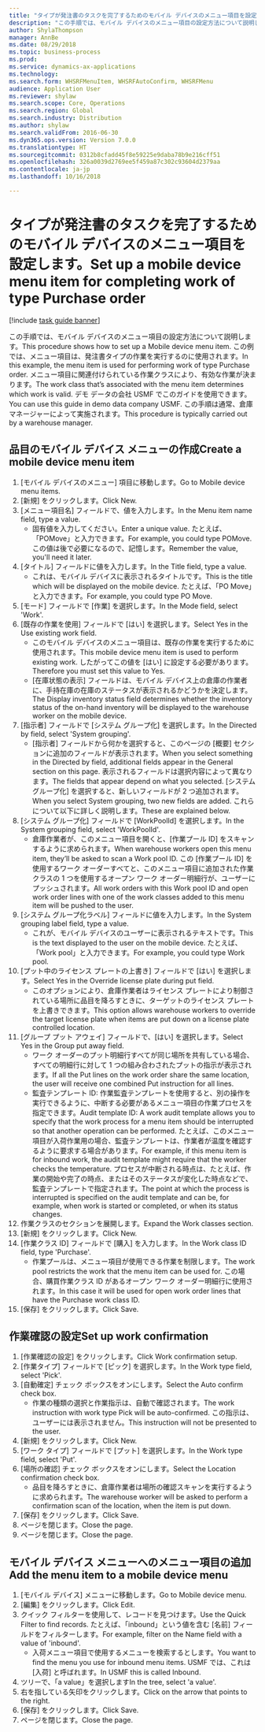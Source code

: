 ```yaml
--- 
title: "タイプが発注書のタスクを完了するためのモバイル デバイスのメニュー項目を設定します。"
description: "この手順では、モバイル デバイスのメニュー項目の設定方法について説明します。"
author: ShylaThompson
manager: AnnBe
ms.date: 08/29/2018
ms.topic: business-process
ms.prod: 
ms.service: dynamics-ax-applications
ms.technology: 
ms.search.form: WHSRFMenuItem, WHSRFAutoConfirm, WHSRFMenu
audience: Application User
ms.reviewer: shylaw
ms.search.scope: Core, Operations
ms.search.region: Global
ms.search.industry: Distribution
ms.author: shylaw
ms.search.validFrom: 2016-06-30
ms.dyn365.ops.version: Version 7.0.0
ms.translationtype: HT
ms.sourcegitcommit: 0312b8cfadd45f8e59225e9daba78b9e216cff51
ms.openlocfilehash: 326a0039d2769ee5f459a87c302c93604d2379aa
ms.contentlocale: ja-jp
ms.lasthandoff: 10/16/2018

---
```

# <a name="set-up-a-mobile-device-menu-item-for-completing-work-of-type-purchase-order"></a><span data-ttu-id="6f06a-103">タイプが発注書のタスクを完了するためのモバイル デバイスのメニュー項目を設定します。</span><span class="sxs-lookup"><span data-stu-id="6f06a-103">Set up a mobile device menu item for completing work of type Purchase order</span></span>

[!include [task guide banner](../../includes/task-guide-banner.md)]

<span data-ttu-id="6f06a-104">この手順では、モバイル デバイスのメニュー項目の設定方法について説明します。</span><span class="sxs-lookup"><span data-stu-id="6f06a-104">This procedure shows how to set up a Mobile device menu item.</span></span> <span data-ttu-id="6f06a-105">この例では、メニュー項目は、発注書タイプの作業を実行するのに使用されます。</span><span class="sxs-lookup"><span data-stu-id="6f06a-105">In this example, the menu item is used for performing work of type Purchase order.</span></span> <span data-ttu-id="6f06a-106">メニュー項目に関連付けられている作業クラスにより、有効な作業が決まります。</span><span class="sxs-lookup"><span data-stu-id="6f06a-106">The work class that’s associated with the menu item determines which work is valid.</span></span> <span data-ttu-id="6f06a-107">デモ データの会社 USMF でこのガイドを使用できます。</span><span class="sxs-lookup"><span data-stu-id="6f06a-107">You can use this guide in demo data company USMF.</span></span> <span data-ttu-id="6f06a-108">この手順は通常、倉庫マネージャーによって実施されます。</span><span class="sxs-lookup"><span data-stu-id="6f06a-108">This procedure is typically carried out by a warehouse manager.</span></span>


## <a name="create-a-mobile-device-menu-item"></a><span data-ttu-id="6f06a-109">品目のモバイル デバイス メニューの作成</span><span class="sxs-lookup"><span data-stu-id="6f06a-109">Create a mobile device menu item</span></span>
1. <span data-ttu-id="6f06a-110">[モバイル デバイスのメニュー] 項目に移動します。</span><span class="sxs-lookup"><span data-stu-id="6f06a-110">Go to Mobile device menu items.</span></span>
2. <span data-ttu-id="6f06a-111">[新規] をクリックします。</span><span class="sxs-lookup"><span data-stu-id="6f06a-111">Click New.</span></span>
3. <span data-ttu-id="6f06a-112">[メニュー項目名] フィールドで、値を入力します。</span><span class="sxs-lookup"><span data-stu-id="6f06a-112">In the Menu item name field, type a value.</span></span>
    * <span data-ttu-id="6f06a-113">固有値を入力してください。</span><span class="sxs-lookup"><span data-stu-id="6f06a-113">Enter a unique value.</span></span> <span data-ttu-id="6f06a-114">たとえば、「POMove」と入力できます。</span><span class="sxs-lookup"><span data-stu-id="6f06a-114">For example, you could type POMove.</span></span> <span data-ttu-id="6f06a-115">この値は後で必要になるので、記憶します。</span><span class="sxs-lookup"><span data-stu-id="6f06a-115">Remember the value, you'll need it later.</span></span>  
4. <span data-ttu-id="6f06a-116">[タイトル] フィールドに値を入力します。</span><span class="sxs-lookup"><span data-stu-id="6f06a-116">In the Title field, type a value.</span></span>
    * <span data-ttu-id="6f06a-117">これは、モバイル デバイスに表示されるタイトルです。</span><span class="sxs-lookup"><span data-stu-id="6f06a-117">This is the title which will be displayed on the mobile device.</span></span> <span data-ttu-id="6f06a-118">たとえば、「PO Move」と入力できます。</span><span class="sxs-lookup"><span data-stu-id="6f06a-118">For example, you could type PO Move.</span></span>  
5. <span data-ttu-id="6f06a-119">[モード] フィールドで [作業] を選択します。</span><span class="sxs-lookup"><span data-stu-id="6f06a-119">In the Mode field, select 'Work'.</span></span>
6. <span data-ttu-id="6f06a-120">[既存の作業を使用] フィールドで [はい] を選択します。</span><span class="sxs-lookup"><span data-stu-id="6f06a-120">Select Yes in the Use existing work field.</span></span>
    * <span data-ttu-id="6f06a-121">このモバイル デバイスのメニュー項目は、既存の作業を実行するために使用されます。</span><span class="sxs-lookup"><span data-stu-id="6f06a-121">This mobile device menu item is used to perform existing work.</span></span> <span data-ttu-id="6f06a-122">したがってこの値を [はい] に設定する必要があります。</span><span class="sxs-lookup"><span data-stu-id="6f06a-122">Therefore you must set this value to Yes.</span></span>  
    * <span data-ttu-id="6f06a-123">[在庫状態の表示] フィールドは、モバイル デバイス上の倉庫の作業者に、手持在庫の在庫のステータスが表示されるかどうかを決定します。</span><span class="sxs-lookup"><span data-stu-id="6f06a-123">The Display inventory status field determines whether the inventory status of the on-hand inventory will be displayed to the warehouse worker on the mobile device.</span></span>  
7. <span data-ttu-id="6f06a-124">[指示者] フィールドで [システム グループ化] を選択します。</span><span class="sxs-lookup"><span data-stu-id="6f06a-124">In the Directed by field, select 'System grouping'.</span></span>
    * <span data-ttu-id="6f06a-125">[指示者] フィールドから何かを選択すると、このページの [概要] セクションに追加のフィールドが表示されます。</span><span class="sxs-lookup"><span data-stu-id="6f06a-125">When you select something in the Directed by field, additional fields appear in the General section on this page.</span></span> <span data-ttu-id="6f06a-126">表示されるフィールドは選択内容によって異なります。</span><span class="sxs-lookup"><span data-stu-id="6f06a-126">The fields that appear depend on what you selected.</span></span> <span data-ttu-id="6f06a-127">[システム グループ化] を選択すると、新しいフィールドが 2 つ追加されます。</span><span class="sxs-lookup"><span data-stu-id="6f06a-127">When you select System grouping, two new fields are added.</span></span> <span data-ttu-id="6f06a-128">これらについて以下に詳しく説明します。</span><span class="sxs-lookup"><span data-stu-id="6f06a-128">These are explained below.</span></span>  
8. <span data-ttu-id="6f06a-129">[システム グループ化] フィールドで [WorkPoolId] を選択します。</span><span class="sxs-lookup"><span data-stu-id="6f06a-129">In the System grouping field, select 'WorkPoolId'.</span></span>
    * <span data-ttu-id="6f06a-130">倉庫作業者が、このメニュー項目を開くと、[作業プール ID] をスキャンするように求められます。</span><span class="sxs-lookup"><span data-stu-id="6f06a-130">When warehouse workers open this menu item, they’ll be asked to scan a Work pool ID.</span></span> <span data-ttu-id="6f06a-131">この [作業プール ID] を使用するワーク オーダーすべてと、このメニュー項目に追加された作業クラスの 1 つを使用するオープン ワーク オーダー明細行が、ユーザーにプッシュされます。</span><span class="sxs-lookup"><span data-stu-id="6f06a-131">All work orders with this Work pool ID and open work order lines with one of the work classes added to this menu item will be pushed to the user.</span></span>  
9. <span data-ttu-id="6f06a-132">[システム グループ化ラベル] フィールドに値を入力します。</span><span class="sxs-lookup"><span data-stu-id="6f06a-132">In the System grouping label field, type a value.</span></span>
    * <span data-ttu-id="6f06a-133">これが、モバイル デバイスのユーザーに表示されるテキストです。</span><span class="sxs-lookup"><span data-stu-id="6f06a-133">This is the text displayed to the user on the mobile device.</span></span> <span data-ttu-id="6f06a-134">たとえば、「Work pool」と入力できます。</span><span class="sxs-lookup"><span data-stu-id="6f06a-134">For example, you could type Work pool.</span></span>  
10. <span data-ttu-id="6f06a-135">[プット中のライセンス プレートの上書き] フィールドで [はい] を選択します。</span><span class="sxs-lookup"><span data-stu-id="6f06a-135">Select Yes in the Override license plate during put field.</span></span>
    * <span data-ttu-id="6f06a-136">このオプションにより、倉庫作業者はライセンス プレートにより制御されている場所に品目を降ろすときに、ターゲットのライセンス プレートを上書きできます。</span><span class="sxs-lookup"><span data-stu-id="6f06a-136">This option allows warehouse workers to override the target license plate when items are put down on a license plate controlled location.</span></span>  
11. <span data-ttu-id="6f06a-137">[グループ プット アウェイ] フィールドで、[はい] を選択します。</span><span class="sxs-lookup"><span data-stu-id="6f06a-137">Select Yes in the Group put away field.</span></span>
    * <span data-ttu-id="6f06a-138">ワーク オーダーのプット明細行すべてが同じ場所を共有している場合、すべての明細行に対して 1 つの組み合わされたプットの指示が表示されます。</span><span class="sxs-lookup"><span data-stu-id="6f06a-138">If all the Put lines on the work order share the same location, the user will receive one combined Put instruction for all lines.</span></span>  
    * <span data-ttu-id="6f06a-139">監査テンプレート ID: 作業監査テンプレートを使用すると、別の操作を実行できるように、中断する必要があるメニュー項目の作業プロセスを指定できます。</span><span class="sxs-lookup"><span data-stu-id="6f06a-139">Audit template ID: A work audit template allows you to specify that the work process for a menu item should be interrupted so that another operation can be performed.</span></span> <span data-ttu-id="6f06a-140">たとえば、このメニュー項目が入荷作業用の場合、監査テンプレートは、作業者が温度を確認するように要求する場合があります。</span><span class="sxs-lookup"><span data-stu-id="6f06a-140">For example, if this menu item is for inbound work, the audit template might require that the worker checks the temperature.</span></span> <span data-ttu-id="6f06a-141">プロセスが中断される時点は、たとえば、作業の開始や完了の時点、またはそのステータスが変化した時点などで、監査テンプレートで指定されます。</span><span class="sxs-lookup"><span data-stu-id="6f06a-141">The point at which the process is interrupted is specified on the audit template and can be, for example, when work is started or completed, or when its status changes.</span></span>  
12. <span data-ttu-id="6f06a-142">作業クラスのセクションを展開します。</span><span class="sxs-lookup"><span data-stu-id="6f06a-142">Expand the Work classes section.</span></span>
13. <span data-ttu-id="6f06a-143">[新規] をクリックします。</span><span class="sxs-lookup"><span data-stu-id="6f06a-143">Click New.</span></span>
14. <span data-ttu-id="6f06a-144">[作業クラス ID] フィールドで [購入] を入力します。</span><span class="sxs-lookup"><span data-stu-id="6f06a-144">In the Work class ID field, type 'Purchase'.</span></span>
    * <span data-ttu-id="6f06a-145">作業プールは、メニュー項目が使用できる作業を制限します。</span><span class="sxs-lookup"><span data-stu-id="6f06a-145">The work pool restricts the work that the menu item can be used for.</span></span> <span data-ttu-id="6f06a-146">この場合、購買作業クラス ID があるオープン ワーク オーダー明細行に使用されます。</span><span class="sxs-lookup"><span data-stu-id="6f06a-146">In this case it will be used for open work order lines that have the Purchase work class ID.</span></span>  
15. <span data-ttu-id="6f06a-147">[保存] をクリックします。</span><span class="sxs-lookup"><span data-stu-id="6f06a-147">Click Save.</span></span>

## <a name="set-up-work-confirmation"></a><span data-ttu-id="6f06a-148">作業確認の設定</span><span class="sxs-lookup"><span data-stu-id="6f06a-148">Set up work confirmation</span></span>
1. <span data-ttu-id="6f06a-149">[作業確認の設定] をクリックします。</span><span class="sxs-lookup"><span data-stu-id="6f06a-149">Click Work confirmation setup.</span></span>
2. <span data-ttu-id="6f06a-150">[作業タイプ] フィールドで [ピック] を選択します。</span><span class="sxs-lookup"><span data-stu-id="6f06a-150">In the Work type field, select 'Pick'.</span></span>
3. <span data-ttu-id="6f06a-151">[自動確定] チェック ボックスをオンにします。</span><span class="sxs-lookup"><span data-stu-id="6f06a-151">Select the Auto confirm check box.</span></span>
    * <span data-ttu-id="6f06a-152">作業の種類の選択と作業指示は、自動で確認されます。</span><span class="sxs-lookup"><span data-stu-id="6f06a-152">The work instruction with work type Pick will be auto-confirmed.</span></span> <span data-ttu-id="6f06a-153">この指示は、ユーザーには表示されません。</span><span class="sxs-lookup"><span data-stu-id="6f06a-153">This instruction will not be presented to the user.</span></span>  
4. <span data-ttu-id="6f06a-154">[新規] をクリックします。</span><span class="sxs-lookup"><span data-stu-id="6f06a-154">Click New.</span></span>
5. <span data-ttu-id="6f06a-155">[ワーク タイプ] フィールドで [プット] を選択します。</span><span class="sxs-lookup"><span data-stu-id="6f06a-155">In the Work type field, select 'Put'.</span></span>
6. <span data-ttu-id="6f06a-156">[場所の確認] チェック ボックスをオンにします。</span><span class="sxs-lookup"><span data-stu-id="6f06a-156">Select the Location confirmation check box.</span></span>
    * <span data-ttu-id="6f06a-157">品目を降ろすときに、倉庫作業者は場所の確認スキャンを実行するように求められます。</span><span class="sxs-lookup"><span data-stu-id="6f06a-157">The warehouse worker will be asked to perform a confirmation scan of the location, when the item is put down.</span></span>  
7. <span data-ttu-id="6f06a-158">[保存] をクリックします。</span><span class="sxs-lookup"><span data-stu-id="6f06a-158">Click Save.</span></span>
8. <span data-ttu-id="6f06a-159">ページを閉じます。</span><span class="sxs-lookup"><span data-stu-id="6f06a-159">Close the page.</span></span>
9. <span data-ttu-id="6f06a-160">ページを閉じます。</span><span class="sxs-lookup"><span data-stu-id="6f06a-160">Close the page.</span></span>

## <a name="add-the-menu-item-to-a-mobile-device-menu"></a><span data-ttu-id="6f06a-161">モバイル デバイス メニューへのメニュー項目の追加</span><span class="sxs-lookup"><span data-stu-id="6f06a-161">Add the menu item to a mobile device menu</span></span>
1. <span data-ttu-id="6f06a-162">[モバイル デバイス] メニューに移動します。</span><span class="sxs-lookup"><span data-stu-id="6f06a-162">Go to Mobile device menu.</span></span>
2. <span data-ttu-id="6f06a-163">[編集] をクリックします。</span><span class="sxs-lookup"><span data-stu-id="6f06a-163">Click Edit.</span></span>
3. <span data-ttu-id="6f06a-164">クイック フィルターを使用して、レコードを見つけます。</span><span class="sxs-lookup"><span data-stu-id="6f06a-164">Use the Quick Filter to find records.</span></span> <span data-ttu-id="6f06a-165">たとえば、「inbound」という値を含む [名前] フィールドをフィルターします。</span><span class="sxs-lookup"><span data-stu-id="6f06a-165">For example, filter on the Name field with a value of 'inbound'.</span></span>
    * <span data-ttu-id="6f06a-166">入荷メニュー項目で使用するメニューを検索するとします。</span><span class="sxs-lookup"><span data-stu-id="6f06a-166">You want to find the menu you use for inbound menu items.</span></span> <span data-ttu-id="6f06a-167">USMF では、これは [入荷] と呼ばれます。</span><span class="sxs-lookup"><span data-stu-id="6f06a-167">In USMF this is called Inbound.</span></span>  
4. <span data-ttu-id="6f06a-168">ツリーで、「a value」を選択します</span><span class="sxs-lookup"><span data-stu-id="6f06a-168">In the tree, select 'a value'.</span></span>
5. <span data-ttu-id="6f06a-169">右を指している矢印をクリックします。</span><span class="sxs-lookup"><span data-stu-id="6f06a-169">Click on the arrow that points to the right.</span></span>
6. <span data-ttu-id="6f06a-170">[保存] をクリックします。</span><span class="sxs-lookup"><span data-stu-id="6f06a-170">Click Save.</span></span>
7. <span data-ttu-id="6f06a-171">ページを閉じます。</span><span class="sxs-lookup"><span data-stu-id="6f06a-171">Close the page.</span></span>


